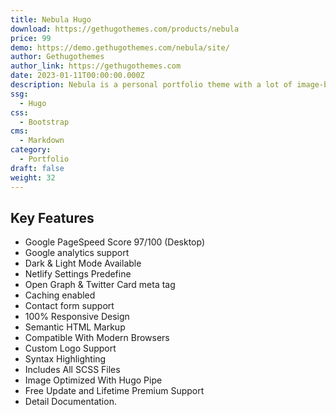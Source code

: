 ```yaml
---
title: Nebula Hugo
download: https://gethugothemes.com/products/nebula
price: 99
demo: https://demo.gethugothemes.com/nebula/site/
author: Gethugothemes
author_link: https://gethugothemes.com
date: 2023-01-11T00:00:00.000Z
description: Nebula is a personal portfolio theme with a lot of image-based pages as well as cover images.
ssg:
  - Hugo
css:
  - Bootstrap
cms:
  - Markdown
category:
  - Portfolio
draft: false
weight: 32
---
```


## Key Features

- Google PageSpeed Score 97/100 (Desktop)
- Google analytics support
- Dark & Light Mode Available
- Netlify Settings Predefine
- Open Graph & Twitter Card meta tag
- Caching enabled
- Contact form support
- 100% Responsive Design
- Semantic HTML Markup
- Compatible With Modern Browsers
- Custom Logo Support
- Syntax Highlighting
- Includes All SCSS Files
- Image Optimized With Hugo Pipe
- Free Update and Lifetime Premium Support
- Detail Documentation.
